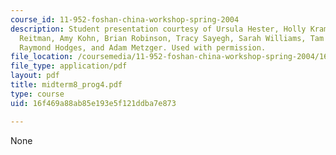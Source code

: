 ```yaml
---
course_id: 11-952-foshan-china-workshop-spring-2004
description: Student presentation courtesy of Ursula Hester, Holly Krambeck, Alexandra
  Reitman, Amy Kohn, Brian Robinson, Tracy Sayegh, Sarah Williams, Tam Doan, Hao Tian,
  Raymond Hodges, and Adam Metzger. Used with permission.
file_location: /coursemedia/11-952-foshan-china-workshop-spring-2004/16f469a88ab85e193e5f121ddba7e873_midterm8_prog4.pdf
file_type: application/pdf
layout: pdf
title: midterm8_prog4.pdf
type: course
uid: 16f469a88ab85e193e5f121ddba7e873

---
```

None